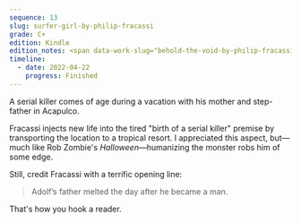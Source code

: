 ```yaml
---
sequence: 13
slug: surfer-girl-by-philip-fracassi
grade: C+
edition: Kindle
edition_notes: <span data-work-slug="behold-the-void-by-philip-fracassi">_Behold the Void_</span>, Lovecraft eZine Press, 2018
timeline:
  - date: 2022-04-22
    progress: Finished
---
```


A serial killer comes of age during a vacation with his mother and step-father in Acapulco.

<!-- end -->

Fracassi injects new life into the tired "birth of a serial killer" premise by transporting the location to a tropical resort. I appreciated this aspect, but—much like Rob Zombie's <span data-imdb-id="tt0373883">_Halloween_</span>—humanizing the monster robs him of some edge.

Still, credit Fracassi with a terrific opening line:

> Adolf’s father melted the day after he became a man.

That's how you hook a reader.
